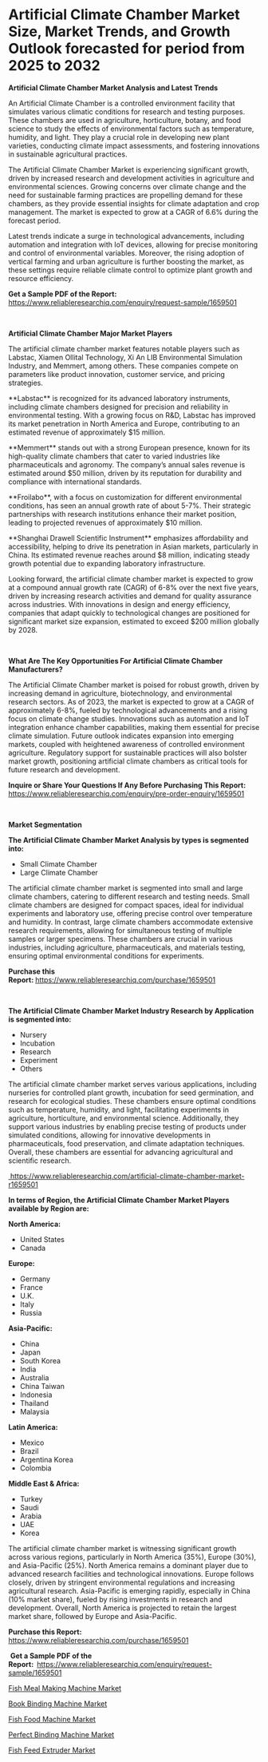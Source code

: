 <p><h1>Artificial Climate Chamber Market Size, Market Trends, and Growth Outlook forecasted for period from 2025 to 2032</h1></p><p><strong>Artificial Climate Chamber Market Analysis and Latest Trends</strong></p>
<p><p>An Artificial Climate Chamber is a controlled environment facility that simulates various climatic conditions for research and testing purposes. These chambers are used in agriculture, horticulture, botany, and food science to study the effects of environmental factors such as temperature, humidity, and light. They play a crucial role in developing new plant varieties, conducting climate impact assessments, and fostering innovations in sustainable agricultural practices.</p><p>The Artificial Climate Chamber Market is experiencing significant growth, driven by increased research and development activities in agriculture and environmental sciences. Growing concerns over climate change and the need for sustainable farming practices are propelling demand for these chambers, as they provide essential insights for climate adaptation and crop management. The market is expected to grow at a CAGR of 6.6% during the forecast period. </p><p>Latest trends indicate a surge in technological advancements, including automation and integration with IoT devices, allowing for precise monitoring and control of environmental variables. Moreover, the rising adoption of vertical farming and urban agriculture is further boosting the market, as these settings require reliable climate control to optimize plant growth and resource efficiency.</p></p>
<p><strong>Get a Sample PDF of the Report:&nbsp;</strong> <a href="https://www.reliableresearchiq.com/enquiry/request-sample/1659501?utm_campaign=1087&utm_medium=2&utm_source=Github&utm_content=ia&utm_term=17022025&utm_id=artificial-climate-chamber">https://www.reliableresearchiq.com/enquiry/request-sample/1659501</a></p>
<p>&nbsp;</p>
<p><strong>Artificial Climate Chamber Major Market Players</strong></p>
<p><p>The artificial climate chamber market features notable players such as Labstac, Xiamen Ollital Technology, Xi An LIB Environmental Simulation Industry, and Memmert, among others. These companies compete on parameters like product innovation, customer service, and pricing strategies.</p><p>**Labstac** is recognized for its advanced laboratory instruments, including climate chambers designed for precision and reliability in environmental testing. With a growing focus on R&D, Labstac has improved its market penetration in North America and Europe, contributing to an estimated revenue of approximately $15 million.</p><p>**Memmert** stands out with a strong European presence, known for its high-quality climate chambers that cater to varied industries like pharmaceuticals and agronomy. The company’s annual sales revenue is estimated around $50 million, driven by its reputation for durability and compliance with international standards.</p><p>**Froilabo**, with a focus on customization for different environmental conditions, has seen an annual growth rate of about 5-7%. Their strategic partnerships with research institutions enhance their market position, leading to projected revenues of approximately $10 million.</p><p>**Shanghai Drawell Scientific Instrument** emphasizes affordability and accessibility, helping to drive its penetration in Asian markets, particularly in China. Its estimated revenue reaches around $8 million, indicating steady growth potential due to expanding laboratory infrastructure.</p><p>Looking forward, the artificial climate chamber market is expected to grow at a compound annual growth rate (CAGR) of 6-8% over the next five years, driven by increasing research activities and demand for quality assurance across industries. With innovations in design and energy efficiency, companies that adapt quickly to technological changes are positioned for significant market size expansion, estimated to exceed $200 million globally by 2028.</p></p>
<p>&nbsp;</p>
<p><strong>What Are The Key Opportunities For Artificial Climate Chamber Manufacturers?</strong></p>
<p><p>The Artificial Climate Chamber market is poised for robust growth, driven by increasing demand in agriculture, biotechnology, and environmental research sectors. As of 2023, the market is expected to grow at a CAGR of approximately 6-8%, fueled by technological advancements and a rising focus on climate change studies. Innovations such as automation and IoT integration enhance chamber capabilities, making them essential for precise climate simulation. Future outlook indicates expansion into emerging markets, coupled with heightened awareness of controlled environment agriculture. Regulatory support for sustainable practices will also bolster market growth, positioning artificial climate chambers as critical tools for future research and development.</p></p>
<p><strong>Inquire or Share Your Questions If Any Before Purchasing This Report:</strong> <a href="https://www.reliableresearchiq.com/enquiry/pre-order-enquiry/1659501?utm_campaign=1087&utm_medium=2&utm_source=Github&utm_content=ia&utm_term=17022025&utm_id=artificial-climate-chamber">https://www.reliableresearchiq.com/enquiry/pre-order-enquiry/1659501</a></p>
<p>&nbsp;</p>
<p><strong>Market Segmentation</strong></p>
<p><strong>The Artificial Climate Chamber Market Analysis by types is segmented into:</strong></p>
<p><ul><li>Small Climate Chamber</li><li>Large Climate Chamber</li></ul></p>
<p><p>The artificial climate chamber market is segmented into small and large climate chambers, catering to different research and testing needs. Small climate chambers are designed for compact spaces, ideal for individual experiments and laboratory use, offering precise control over temperature and humidity. In contrast, large climate chambers accommodate extensive research requirements, allowing for simultaneous testing of multiple samples or larger specimens. These chambers are crucial in various industries, including agriculture, pharmaceuticals, and materials testing, ensuring optimal environmental conditions for experiments.</p></p>
<p><strong>Purchase this Report:&nbsp;</strong><a href="https://www.reliableresearchiq.com/purchase/1659501?utm_campaign=1087&utm_medium=2&utm_source=Github&utm_content=ia&utm_term=17022025&utm_id=artificial-climate-chamber">https://www.reliableresearchiq.com/purchase/1659501</a></p>
<p>&nbsp;</p>
<p><strong>The Artificial Climate Chamber Market Industry Research by Application is segmented into:</strong></p>
<p><ul><li>Nursery</li><li>Incubation</li><li>Research</li><li>Experiment</li><li>Others</li></ul></p>
<p><p>The artificial climate chamber market serves various applications, including nurseries for controlled plant growth, incubation for seed germination, and research for ecological studies. These chambers ensure optimal conditions such as temperature, humidity, and light, facilitating experiments in agriculture, horticulture, and environmental science. Additionally, they support various industries by enabling precise testing of products under simulated conditions, allowing for innovative developments in pharmaceuticals, food preservation, and climate adaptation techniques. Overall, these chambers are essential for advancing agricultural and scientific research.</p></p>
<p><a href="https://www.reliableresearchiq.com/artificial-climate-chamber-market-r1659501?utm_campaign=1087&utm_medium=2&utm_source=Github&utm_content=ia&utm_term=17022025&utm_id=artificial-climate-chamber">&nbsp;https://www.reliableresearchiq.com/artificial-climate-chamber-market-r1659501</a></p>
<p><strong>In terms of Region, the Artificial Climate Chamber Market Players available by Region are:</strong></p>
<p>
    <p> <strong> North America: </strong>
        <ul>
            <li>United States</li>
            <li>Canada</li>
        </ul>
        </p> 
    <p> <strong> Europe: </strong>
        <ul>
            <li>Germany</li>
            <li>France</li>
            <li>U.K.</li>
            <li>Italy</li>
            <li>Russia</li>
        </ul>
        </p> 
    <p> <strong> Asia-Pacific: </strong>
        <ul>
            <li>China</li>
            <li>Japan</li>
            <li>South Korea</li>
            <li>India</li>
            <li>Australia</li>
            <li>China Taiwan</li>
            <li>Indonesia</li>
            <li>Thailand</li>
            <li>Malaysia</li>
        </ul>
        </p> 
    <p> <strong> Latin America: </strong>
        <ul>
            <li>Mexico</li>
            <li>Brazil</li>
            <li>Argentina Korea</li>
            <li>Colombia</li>
        </ul>
        </p> 
    <p> <strong> Middle East & Africa: </strong>
        <ul>
            <li>Turkey</li>
            <li>Saudi</li>
            <li>Arabia</li>
            <li>UAE</li>
            <li>Korea</li>
        </ul>
    </p>
    </p>
<p><p>The artificial climate chamber market is witnessing significant growth across various regions, particularly in North America (35%), Europe (30%), and Asia-Pacific (25%). North America remains a dominant player due to advanced research facilities and technological innovations. Europe follows closely, driven by stringent environmental regulations and increasing agricultural research. Asia-Pacific is emerging rapidly, especially in China (10% market share), fueled by rising investments in research and development. Overall, North America is projected to retain the largest market share, followed by Europe and Asia-Pacific.</p></p>
<p><strong>Purchase this Report: </strong><a href="https://www.reliableresearchiq.com/purchase/1659501?utm_campaign=1087&utm_medium=2&utm_source=Github&utm_content=ia&utm_term=17022025&utm_id=artificial-climate-chamber">https://www.reliableresearchiq.com/purchase/1659501</a></p>
<p>&nbsp;<strong>Get a Sample PDF of the Report:&nbsp;&nbsp;</strong><a href="https://www.reliableresearchiq.com/enquiry/request-sample/1659501?utm_campaign=1087&utm_medium=2&utm_source=Github&utm_content=ia&utm_term=17022025&utm_id=artificial-climate-chamber">https://www.reliableresearchiq.com/enquiry/request-sample/1659501</a></p>
<p><strong></strong></p>
<p><p><a href="https://github.com/ugurgyuri/Market-Research-Report-List-1/blob/main/fish-meal-making-machine-market.md?utm_campaign=1087&utm_medium=2&utm_source=Github&utm_content=ia&utm_term=17022025&utm_id=artificial-climate-chamber">Fish Meal Making Machine Market</a></p><p><a href="https://github.com/merkinedry7b/Market-Research-Report-List-1/blob/main/book-binding-machine-market.md?utm_campaign=1087&utm_medium=2&utm_source=Github&utm_content=ia&utm_term=17022025&utm_id=artificial-climate-chamber">Book Binding Machine Market</a></p><p><a href="https://github.com/urticagebbia/Market-Research-Report-List-1/blob/main/fish-food-machine-market.md?utm_campaign=1087&utm_medium=2&utm_source=Github&utm_content=ia&utm_term=17022025&utm_id=artificial-climate-chamber">Fish Food Machine Market</a></p><p><a href="https://github.com/nacrehuipie/Market-Research-Report-List-1/blob/main/perfect-binding-machine-market.md?utm_campaign=1087&utm_medium=2&utm_source=Github&utm_content=ia&utm_term=17022025&utm_id=artificial-climate-chamber">Perfect Binding Machine Market</a></p><p><a href="https://github.com/wynonachirei9/Market-Research-Report-List-1/blob/main/fish-feed-extruder-market.md?utm_campaign=1087&utm_medium=2&utm_source=Github&utm_content=ia&utm_term=17022025&utm_id=artificial-climate-chamber">Fish Feed Extruder Market</a></p></p>